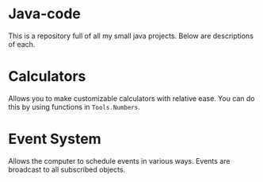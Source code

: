 # Java-code
This is a repository full of all my small java projects. Below are descriptions of each.

# Calculators

Allows you to make customizable calculators with relative ease. You can do this by using functions in `Tools.Numbers`.

# Event System

Allows the computer to schedule events in various ways. Events are broadcast to all subscribed objects.
